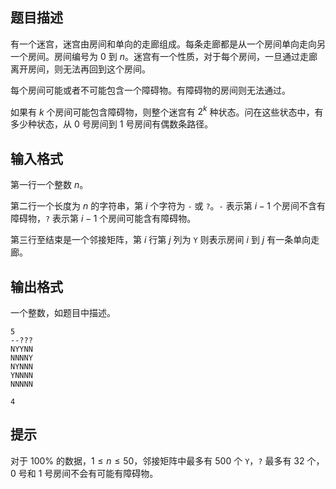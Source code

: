 ## 题目描述

有一个迷宫，迷宫由房间和单向的走廊组成。每条走廊都是从一个房间单向走向另一个房间。房间编号为 $0$ 到 $n$。迷宫有一个性质，对于每个房间，一旦通过走廊离开房间，则无法再回到这个房间。

每个房间可能或者不可能包含一个障碍物。有障碍物的房间则无法通过。

如果有 $k$ 个房间可能包含障碍物，则整个迷宫有 $2^k$ 种状态。问在这些状态中，有多少种状态，从 $0$ 号房间到 $1$ 号房间有偶数条路径。

## 输入格式

第一行一个整数 $n$。

第二行一个长度为 $n$ 的字符串，第 $i$ 个字符为 `-` 或 `?`。`-` 表示第 $i-1$ 个房间不含有障碍物，`?` 表示第 $i-1$ 个房间可能含有障碍物。

第三行至结束是一个邻接矩阵，第 $i$ 行第 $j$ 列为 `Y` 则表示房间 $i$ 到 $j$ 有一条单向走廊。

## 输出格式

一个整数，如题目中描述。

```input1
5
--???
NYYNN
NNNNY
NYNNN
YNNNN
NNNNN
```
```output1
4
```

## 提示

对于 $100\%$ 的数据，$1 \le n \le 50$，邻接矩阵中最多有 $500$ 个 `Y`，`?` 最多有 $32$ 个，$0$ 号和 $1$ 号房间不会有可能有障碍物。

